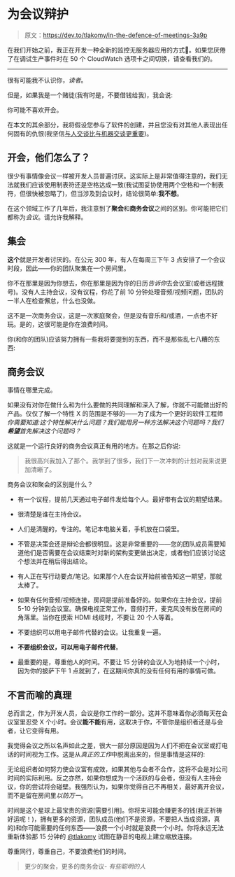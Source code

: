 # 为会议辩护

> 原文：<https://dev.to/tlakomy/in-the-defence-of-meetings-3a9p>

在我们开始之前，我正在开发一种全新的监控无服务器应用的方式🚀。如果您厌倦了在调试生产事件时在 50 个 CloudWatch 选项卡之间切换，请查看我们的。

* * *

很有可能我不认识你，*读者*。

但是，如果我是一个赌徒(我有时是，不要借钱给我)，我会说:

你可能不喜欢开会。

在本文的其余部分，我将假设您参与了软件的创建，并且您没有对其他人表现出任何固有的仇恨(我坚信[与人交谈比与机器交谈更重要](https://dev.to/tlakomy/7-years-as-a-developer-lessons-learned-29ic))。

## 开会，他们怎么了？

很少有事情像会议一样被开发人员普遍讨厌。这实际上是非常值得注意的，我们无法就我们应该使用制表符还是空格达成一致(我试图妥协使用两个空格和一个制表符，但很快被忽略了)，但当涉及到会议时，结论很简单:**我不想**。

在这个领域工作了几年后，我注意到了**聚会**和**商务会议**之间的区别。你可能把它们都称为*会议*。请允许我解释。

## 集会

**这个**就是开发者讨厌的。在公元 300 年，有人在每周三下午 3 点安排了一个会议时段，因此——你的团队聚集在一个房间里。

你不在那里是因为你想去，你在那里是因为你的日历*告诉你*去会议室(或者远程拨号)。没有人主持会议，没有议程，你花了前 10 分钟处理音频/视频问题，团队的一半人在检查懈怠，什么也没做。

这不是一次商务会议，这是一次家庭聚会，但是没有音乐和/或酒，一点也不好玩。是的，这很可能是你在浪费时间。

你(和你的团队)应该努力拥有一些我将要提到的东西，而不是那些乱七八糟的东西:

## 商务会议

事情在哪里完成。

如果没有对你在做什么和为什么要做的共同理解和深入了解，你就不可能做出好的产品。仅仅了解一个特性 X 的范围是不够的——为了成为一个更好的软件工程师*你需要知道:这个特性解决什么问题？我们能用另一种方法解决这个问题吗？我们**希望**首先解决这个问题吗？*

这就是一个运行良好的商务会议真正有用的地方。在那之后你说:

> 我很高兴我加入了那个。我学到了很多，我们下一次冲刺的计划对我来说更加清晰了。

商务会议和聚会的区别是什么？

*   有一个议程，提前几天通过电子邮件发给每个人。最好带有会议的期望结果。

*   很清楚是谁在主持会议。

*   人们是清醒的，专注的。笔记本电脑关着，手机放在口袋里。

*   不管是决策会还是辩论会都很明显。这是非常重要的——您的团队成员需要知道他们是否需要在会议结束时对新的架构变更做出决定，或者他们应该讨论这个想法并在稍后得出结论。

*   有人正在写行动要点/笔记。如果那个人在会议开始前被告知这一期望，那就太棒了。

*   如果有任何音频/视频连接，房间是提前准备好的。如果你在主持会议，提前 5-10 分钟到会议室。确保电视正常工作，音频打开，麦克风没有放在房间的角落里。当你在摸索 HDMI 线缆时，不要让 20 个人等着。

*   不要组织可以用电子邮件代替的会议。让我重复一遍。

*   **不要组织会议，可以用电子邮件代替**。

*   最重要的是，尊重他人的时间。不要让 15 分钟的会议人为地持续一个小时，因为你的披萨下午 1 点就到了，在这期间你真的没有任何有用的事情可做。

## 不言而喻的真理

总而言之，作为开发人员，会议是你工作的一部分。这并不意味着你必须每天在会议室里忍受 X 个小时。会议**能不能**有用，这取决于你，不管你是组织者还是与会者，让它变得有用。

我觉得会议之所以名声如此之差，很大一部分原因是因为人们不把在会议室或打电话的时间视为工作。这是从*真正的工作*中脱离出来的，但是事情是这样的:

无论组织者如何努力使会议富有成效，如果其他与会者不合作，这将不会是对公司时间的实际利用。反之亦然，如果你想成为一个活跃的与会者，但没有人主持会议，你的尝试将会碰壁。我强烈认为，如果你觉得自己不再相关，最好离开会议，而不是留在房间里*以防万一*。

时间是这个星球上最宝贵的资源[需要引用]。你将来可能会赚更多的钱(我正祈祷好运呢！)，拥有更多的资源，团队成员(他们不是资源，不要把人当成资源，真的)和你可能需要的任何东西——浪费一个小时就是浪费一个小时。你将永远无法重新体验那 15 分钟的 [@tlakomy](https://dev.to/tlakomy) 试图在静音的电视上建立缩放连接。

尊重同行，尊重自己，不要浪费他们的时间。

> 更少的聚会，更多的商务会议- *有些聪明的人*